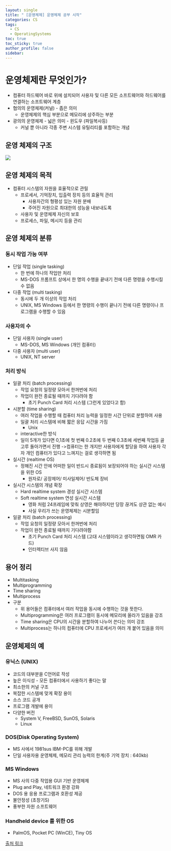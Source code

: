 ```yaml
---
layout: single
title: " [운영체제] 운영체제 공부 시작"
categories: CS
tags:
  - CS
  - OperatingSystems
toc: true
toc_sticky: true
author_profile: false
sidebar:
---
```

# 운영체제란 무엇인가?

- 컴퓨터 하드웨어 바로 위에 설치되어 사용자 및 다른 모든 소프트웨어와 하드웨어를 연결하는 소프트웨어 계층
- 협의의 운영체제(커널) - 좁은 의미
	- 운영체제의 핵심 부분으로 메모리에 상주하는 부분
- 광의의 운영체제 - 넓은 의미 - 윈도우 (파일복사등)
	- 커널 뿐 아니라 각종 주변 시스템 유틸리티를 포함하는 개념

## 운영 체제의 구조

![](https://i.imgur.com/Sl1zkP8.png)


## 운영 체제의 목적
- 컴퓨터 시스템의 자원을 효율적으로 관릴
	- 프로세서, 기억장치, 입출력 장치 등의 효율적 관리
		- 사용자간의 형평성 있는 자원 분배
		- 주어진 자원으로 최대한의 성능을 내보내도록
	- 사용자 및 운영체제 자신의 보호
	- 프로세스, 파일, 메시지 등을 관리

## 운영 체제의 분류

### 동시 작업 가능 여부
- 단일 작업 (single tasking)
	- 한 번에 하나의 작업만 처리
	- MS-DOS 프롬프트 상에서 한 명의 수행을 끝내기 전에 다른 명령을 수행시킬 수 없음
- 다중 작업 (multi tasking)
	- 동시에 두 개 이상의 작업 처리
	- UNIX, MS Windows 등에서 한 명령의 수행이 끝나기 전에 다른 명령이나 프로그램을 수행할 수 있음

### 사용자의 수
- 단일 사용자 (single user)
	- MS-DOS, MS Windows (개인 컴퓨터)
- 다중 사용자 (multi user)
	- UNIX, NT server

### 처리 방식
- 일괄 처리 (batch processing)
	- 작업 요청의 일정량 모아서 한꺼번에 처리
	- 작업이 완전 종료될 때까지 기다려야 함
		- 초기 Punch Card 처리 시스템 (그런게 있었다고 함)
- 시분할 (time sharing)
	- 여러 작업을 수행할 때 컴퓨터 처리 능력을 일정한 시간 단위로 분할하여 사용
	- 일괄 처리 시스템에 비해 짧은 응답 시간을 가짐
		- Unix
	- interactive한 방식
	- 일이 5개가 있다면 0,1초에 첫 번째 0.2초에 두 번째 0.3초에 세번째 작업등 골고루 돌아가면서 진행 ->컴퓨터는 한 개지만 사용자에게 할당을 하여 사용자 각자 개인 컴퓨터가 있다고 느껴지는 걸로 생각하면 됨
- 실시간 (realtime OS)
	- 정해진 시간 안에 어떠한 일이 반드시 종료됨이 보장되어야 하는 실시간 시스템을 위한 OS
		- 원자로/ 공장제어/ 미사일제어/ 반도체 장비
- 실시간 시스템의 개념 확장
	- Hard realtime system 경성 실시간 시스템
	- Soft realtime system 연성 실시간 시스템
		- 영화 처럼 24프레임에 맞춰 상영은 해야하지만 당장 끊겨도 상관 없는 예시
		- 사실 우리가 쓰는 운영체제는 시분할임
- 일괄 처리 (batch processing)
	- 작업 요청의 일정량 모아서 한꺼번에 처리
	- 작업이 완전 종료될 때까지 기다려야함
		- 초기 Punch Card 처리 시스템 (고대 시스템이라고 생각하면됨 OMR 카드)
		- 인터렉티브 사지 않음

## 용어 정리
- Multitasking
- Multiprogramming
- Time sharing
- Multiprocess
- 구분
	- 위 용어들은 컴퓨터에서 여러 작업을 동시에 수행하는 것을 뜻한다.
	- Multiprogramming은 여러 프로그램이 동시에 메모리에 올라가 있음을 강조
	- Time sharing은 CPU의 시간을 분할하여 나누어 쓴다는 의미 강조
	- Multiprocess는 하나의 컴퓨터에 CPU 프로세서가 여러 개 붙어 있음을 의미

## 운영체제의 예
### 유닉스 (UNIX)
- 코드의 대부분을 C언어로 작성
- 높은 이식성 - 모든 컴퓨터에서 사용하기 좋다는 말
- 최소한의 커널 구조
- 복잡한 시스템에 맞게 확장 용이
- 소스 코드 공개
- 프로그램 개발에 용이
- 다양한 버전
	- System V, FreeBSD, SunOS, Solaris
	- Linux

### DOS(Disk Operating System)
- MS 사에서 1981sus IBM-PC를 위해 개발
- 단일 사용자용 운영체제, 메모리 관리 능력의 한계(주 기억 장치 : 640kb)

### MS Windows
- MS 사의 다중 작업용 GUI 기반 운영체제
- Plug and Play, 네트워크 환경 강화
- DOS 용 응용 프로그램과 호환성 제공
- 불안정성 (초창기S)
- 풍부한 자원 소프트웨어

### Handheld device 를 위한 OS
- PalmOS, Pocket PC (WinCE), Tiny OS





[출처 링크](http://www.kocw.net/home/cview.do?cid=3646706b4347ef09)